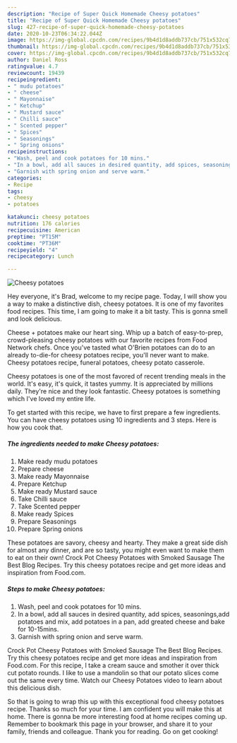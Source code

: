 ```yaml
---
description: "Recipe of Super Quick Homemade Cheesy potatoes"
title: "Recipe of Super Quick Homemade Cheesy potatoes"
slug: 427-recipe-of-super-quick-homemade-cheesy-potatoes
date: 2020-10-23T06:34:22.044Z
image: https://img-global.cpcdn.com/recipes/9b4d1d8addb737cb/751x532cq70/cheesy-potatoes-recipe-main-photo.jpg
thumbnail: https://img-global.cpcdn.com/recipes/9b4d1d8addb737cb/751x532cq70/cheesy-potatoes-recipe-main-photo.jpg
cover: https://img-global.cpcdn.com/recipes/9b4d1d8addb737cb/751x532cq70/cheesy-potatoes-recipe-main-photo.jpg
author: Daniel Ross
ratingvalue: 4.7
reviewcount: 19439
recipeingredient:
- " mudu potatoes"
- " cheese"
- " Mayonnaise"
- " Ketchup"
- " Mustard sauce"
- " Chilli sauce"
- " Scented pepper"
- " Spices"
- " Seasonings"
- " Spring onions"
recipeinstructions:
- "Wash, peel and cook potatoes for 10 mins."
- "In a bowl, add all sauces in desired quantity, add spices, seasonings,add potatoes and mix, add potatoes in a pan, add greated cheese and bake for 10-15mins."
- "Garnish with spring onion and serve warm."
categories:
- Recipe
tags:
- cheesy
- potatoes

katakunci: cheesy potatoes 
nutrition: 176 calories
recipecuisine: American
preptime: "PT15M"
cooktime: "PT36M"
recipeyield: "4"
recipecategory: Lunch

---
```



![Cheesy potatoes](https://img-global.cpcdn.com/recipes/9b4d1d8addb737cb/751x532cq70/cheesy-potatoes-recipe-main-photo.jpg)

Hey everyone, it's Brad, welcome to my recipe page. Today, I will show you a way to make a distinctive dish, cheesy potatoes. It is one of my favorites food recipes. This time, I am going to make it a bit tasty. This is gonna smell and look delicious.

Cheese + potatoes make our heart sing. Whip up a batch of easy-to-prep, crowd-pleasing cheesy potatoes with our favorite recipes from Food Network chefs. Once you&#39;ve tasted what O&#39;Brien potatoes can do to an already to-die-for cheesy potatoes recipe, you&#39;ll never want to make. Cheesy potatoes recipe, funeral potatoes, cheesy potato casserole.

Cheesy potatoes is one of the most favored of recent trending meals in the world. It's easy, it's quick, it tastes yummy. It is appreciated by millions daily. They're nice and they look fantastic. Cheesy potatoes is something which I've loved my entire life.


To get started with this recipe, we have to first prepare a few ingredients. You can have cheesy potatoes using 10 ingredients and 3 steps. Here is how you cook that.

<!--inarticleads1-->

##### The ingredients needed to make Cheesy potatoes:

1. Make ready  mudu potatoes
1. Prepare  cheese
1. Make ready  Mayonnaise
1. Prepare  Ketchup
1. Make ready  Mustard sauce
1. Take  Chilli sauce
1. Take  Scented pepper
1. Make ready  Spices
1. Prepare  Seasonings
1. Prepare  Spring onions


These potatoes are savory, cheesy and hearty. They make a great side dish for almost any dinner, and are so tasty, you might even want to make them to eat on their own! Crock Pot Cheesy Potatoes with Smoked Sausage The Best Blog Recipes. Try this cheesy potatoes recipe and get more ideas and inspiration from Food.com. 

<!--inarticleads2-->

##### Steps to make Cheesy potatoes:

1. Wash, peel and cook potatoes for 10 mins.
1. In a bowl, add all sauces in desired quantity, add spices, seasonings,add potatoes and mix, add potatoes in a pan, add greated cheese and bake for 10-15mins.
1. Garnish with spring onion and serve warm.


Crock Pot Cheesy Potatoes with Smoked Sausage The Best Blog Recipes. Try this cheesy potatoes recipe and get more ideas and inspiration from Food.com. For this recipe, I take a cream sauce and smother it over thick cut potato rounds. I like to use a mandolin so that our potato slices come out the same every time. Watch our Cheesy Potatoes video to learn about this delicious dish. 

So that is going to wrap this up with this exceptional food cheesy potatoes recipe. Thanks so much for your time. I am confident you will make this at home. There is gonna be more interesting food at home recipes coming up. Remember to bookmark this page in your browser, and share it to your family, friends and colleague. Thank you for reading. Go on get cooking!
